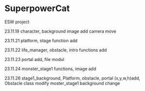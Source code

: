 # SuperpowerCat
ESW project

23.11.19
character, background image add
camera move

23.11.21
platform, stage function add

23.11.22
life_manager, obstacle, intro functions add

23.11.23
portal add, file modul

23.11.24
monster_stage1 functions, image add

23.11.26
stage1_background, Platform, obstacle, portal (x,y,w,h)add,
Obstacle class modify
moster_stage1 background change